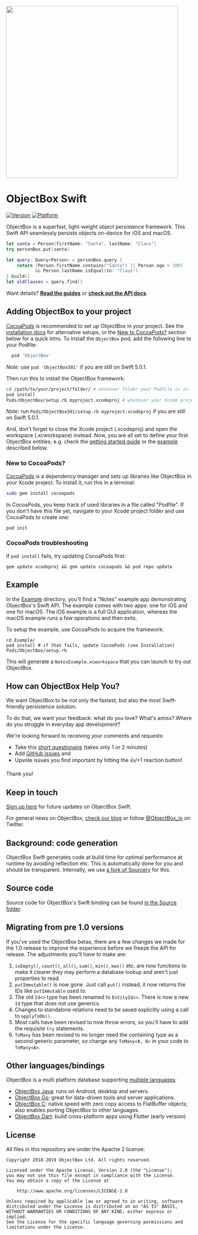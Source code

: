 <img width="466" src="https://raw.githubusercontent.com/objectbox/objectbox-swift/master/images/logo.png">

ObjectBox Swift
===============
[![Version](https://img.shields.io/cocoapods/v/ObjectBox.svg?style=flat)](#cocoapods)
[![Platform](https://img.shields.io/cocoapods/p/ObjectBox.svg?style=flat)](#cocoapods)

ObjectBox is a superfast, light-weight object persistence framework.
This Swift API seamlessly persists objects on-device for iOS and macOS.

```swift
let santa = Person(firstName: "Santa", lastName: "Claus")
try personBox.put(santa)

let query: Query<Person> = personBox.query {
    return (Person.firstName.contains("Santa") || Person.age > 100)
           && Person.lastName.isEqual(to: "Claus") 
}.build()
let oldClauses = query.find()
```

Want details? **[Read the guides](https://swift.objectbox.io/)** or
**[check out the API docs](https://objectbox.io/docfiles/swift/current/)**.

<a name="cocoapods"></a>Adding ObjectBox to your project
--------------------------------------------------------
[CocoaPods](https://cocoapods.org) is recommended to set up ObjectBox in your project.
See the [installation docs](https://swift.objectbox.io/install) for alternative setups,
or the [New to CocoaPods?](#new-to-cocoapods) section below for a quick intro.
To install the `ObjectBox` pod, add the following line to your Podfile:

```ruby
  pod 'ObjectBox'
```

*Note:* use `pod 'ObjectBox501'` if you are still on Swift 5.0.1.
  
Then run this to install the ObjectBox framework:

```bash
cd /path/to/your/project/folder/ # whatever folder your Podfile is in.
pod install
Pods/ObjectBox/setup.rb myproject.xcodeproj # whatever your Xcode project is named
```

*Note:* run `Pods/ObjectBox501/setup.rb myproject.xcodeproj` if you are still on Swift 5.0.1.

And, don't forget to close the Xcode project (.xcodeproj) and open the workspace (.xcworkspace) instead.
Now, you are all set to define your first ObjectBox entities;
e.g. check the [getting started guide](https://swift.objectbox.io/getting-started) or the [example](#example) described below. 

### <a name="new-to-cocoapods"></a>New to CocoaPods?

[CocoaPods](https://cocoapods.org) is a dependency manager and sets up libraries like ObjectBox in your Xcode project.
To install it, run this in a terminal: 

```bash
sudo gem install cocoapods
```

In CocoaPods, you keep track of used libraries in a file called "Podfile".
If you don't have this file yet, navigate to your Xcode project folder and use CocoaPods to create one:

```bash
pod init
```

### CocoaPods troubleshooting

If `pod install` fails, try updating CocoaPods first:

    gem update xcodeproj && gem update cocoapods && pod repo update

<a name="example"></a>Example
-----------------------------
In the [Example](Example/) directory, you'll find a "Notes" example app demonstrating ObjectBox's Swift API.
The example comes with two apps: one for iOS and one for macOS. The iOS example is a full GUI application, whereas the macOS example runs a few operations and then exits.

To setup the example, use CocoaPods to acquire the framework:

    cd Example/
    pod install # if that fails, update CocoaPods (see Installation)
    Pods/ObjectBox/setup.rb

This will generate a `NotesExample.xcworkspace` that you can launch to try out ObjectBox.

How can ObjectBox Help You?
---------------------------
We want ObjectBox to be not only the fastest, but also the most Swift-friendly persistence solution.

To do that, we want your feedback: what do you love? What's amiss?
Where do you struggle in everyday app development?

We're looking forward to receiving your comments and requests:

- Take this [short questionaire](https://docs.google.com/forms/d/e/1FAIpQLSd0neiviD0Yal0Tn7921w-XWI2d0ONpLm7TfVKp7OvwW2Tu2A/viewform?usp=sf_link) (takes only 1 or 2 minutes)
- Add [GitHub issues](https://github.com/ObjectBox/objectbox-swift/issues) and 
- Upvote issues you find important by hitting the 👍/+1 reaction button!

Thank you!

Keep in touch
-------------

[Sign up here](https://objectbox.io/ios) for future updates on ObjectBox Swift.

For general news on ObjectBox, [check our blog](https://objectbox.io/blog) or follow [@ObjectBox_io](https://twitter.com/ObjectBox_io/) on Twitter.

Background: code generation
---------------------------
ObjectBox Swift generates code at build time for optimal performance at runtime by avoiding reflection etc.
This is automatically done for you and should be transparent.
Internally, we use [a fork of Sourcery](https://github.com/objectbox/objectbox-swift-generator) for this.

Source code
-----------
Source code for ObjectBox's Swift binding can be found [in the Source folder](Source/README.md).

Migrating from pre 1.0 versions
-------------------------------

If you've used the ObjectBox betas, there are a few changes we made for the 1.0 release to
improve the experience before we freeze the API for release. The adjustments you'll have to make are:

1. `isEmpty()`, `count()`, `all()`, `sum()`, `min()`, `max()` etc. are now functions to make it clearer they may perform a database lookup and aren't just properties to read.
2. `putImmutable()` is now gone. Just call `put()` instead, it now returns the IDs like `putImmutable` used to.
3. The old `Id<>` type has been renamed to `EntityId<>`. There is now a new `Id` type that does not use generics.
4. Changes to standalone relations need to be saved explicitly using a call to `applyToDb()`.
5. Most calls have been revised to now throw errors, so you'll have to add the requisite `try` statements.
6. `ToMany` has been revised to no longer need the containing type as a second generic parameter, so change any `ToMany<A, B>` in your code to `ToMany<A>`.

Other languages/bindings
------------------------
ObjectBox is a multi platform database supporting [multiple languages](https://objectbox.io/dev-get-started/): 

* [ObjectBox Java](https://github.com/objectbox/objectbox-java): runs on Android, desktop and servers.
* [ObjectBox Go](https://github.com/objectbox/objectbox-go): great for data-driven tools and server applications. 
* [ObjectBox C](https://github.com/objectbox/objectbox-c): native speed with zero copy access to FlatBuffer objects;
  also enables porting ObjectBox to other languages.
* [ObjectBox Dart](https://github.com/objectbox/objectbox-dart/): build cross-platform apps using Flutter (early version) 

License
-------
All files in this repository are under the Apache 2 license:

    Copyright 2018-2019 ObjectBox Ltd. All rights reserved.
    
    Licensed under the Apache License, Version 2.0 (the "License");
    you may not use this file except in compliance with the License.
    You may obtain a copy of the License at
    
        http://www.apache.org/licenses/LICENSE-2.0
    
    Unless required by applicable law or agreed to in writing, software
    distributed under the License is distributed on an "AS IS" BASIS,
    WITHOUT WARRANTIES OR CONDITIONS OF ANY KIND, either express or implied.
    See the License for the specific language governing permissions and
    limitations under the License.


